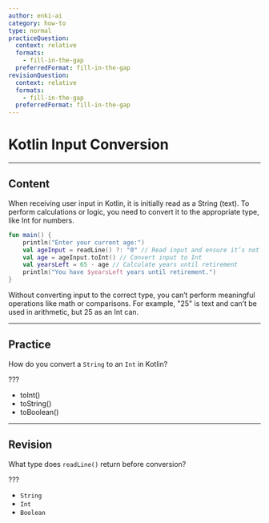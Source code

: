 ```yaml
---
author: enki-ai
category: how-to
type: normal
practiceQuestion:
  context: relative
  formats:
    - fill-in-the-gap
  preferredFormat: fill-in-the-gap
revisionQuestion:
  context: relative
  formats:
    - fill-in-the-gap
  preferredFormat: fill-in-the-gap
---
```


# Kotlin Input Conversion

---
## Content

When receiving user input in Kotlin, it is initially read as a String (text). To perform calculations or logic, you need to convert it to the appropriate type, like Int for numbers.

```kotlin
fun main() {
    println("Enter your current age:")
    val ageInput = readLine() ?: "0" // Read input and ensure it’s not null
    val age = ageInput.toInt() // Convert input to Int
    val yearsLeft = 65 - age // Calculate years until retirement
    println("You have $yearsLeft years until retirement.")
}
```

Without converting input to the correct type, you can’t perform meaningful operations like math or comparisons. For example, "25" is text and can’t be used in arithmetic, but 25 as an Int can.


---
## Practice

How do you convert a `String` to an `Int` in Kotlin?

???

- toInt()
- toString()
- toBoolean()


---
## Revision

What type does `readLine()` return before conversion?

???

- `String`
- `Int`
- `Boolean`


